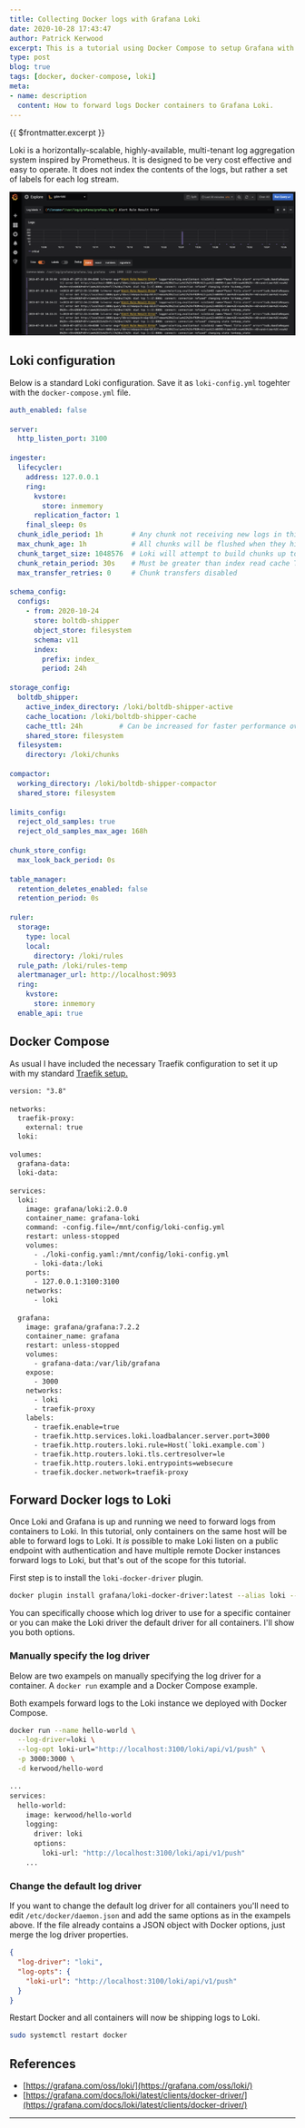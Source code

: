 ```yaml
---
title: Collecting Docker logs with Grafana Loki
date: 2020-10-28 17:43:47
author: Patrick Kerwood
excerpt: This is a tutorial using Docker Compose to setup Grafana with Loki and forwarding your logs from your running containers to Loki.
type: post
blog: true
tags: [docker, docker-compose, loki]
meta:
- name: description
  content: How to forward logs Docker containers to Grafana Loki.
---
```

{{ $frontmatter.excerpt }}

Loki is a horizontally-scalable, highly-available, multi-tenant log aggregation system inspired by Prometheus. It is designed to be very cost effective and easy to operate. It does not index the contents of the logs, but rather a set of labels for each log stream.

![](./loki.png)

## Loki configuration

Below is a standard Loki configuration. Save it as `loki-config.yml` togehter with the `docker-compose.yml` file.
```yaml
auth_enabled: false

server:
  http_listen_port: 3100

ingester:
  lifecycler:
    address: 127.0.0.1
    ring:
      kvstore:
        store: inmemory
      replication_factor: 1
    final_sleep: 0s
  chunk_idle_period: 1h       # Any chunk not receiving new logs in this time will be flushed
  max_chunk_age: 1h           # All chunks will be flushed when they hit this age, default is 1h
  chunk_target_size: 1048576  # Loki will attempt to build chunks up to 1.5MB, flushing first if chunk_idle_period or max_chunk_age is reached first
  chunk_retain_period: 30s    # Must be greater than index read cache TTL if using an index cache (Default index read cache TTL is 5m)
  max_transfer_retries: 0     # Chunk transfers disabled

schema_config:
  configs:
    - from: 2020-10-24
      store: boltdb-shipper
      object_store: filesystem
      schema: v11
      index:
        prefix: index_
        period: 24h

storage_config:
  boltdb_shipper:
    active_index_directory: /loki/boltdb-shipper-active
    cache_location: /loki/boltdb-shipper-cache
    cache_ttl: 24h         # Can be increased for faster performance over longer query periods, uses more disk space
    shared_store: filesystem
  filesystem:
    directory: /loki/chunks

compactor:
  working_directory: /loki/boltdb-shipper-compactor
  shared_store: filesystem

limits_config:
  reject_old_samples: true
  reject_old_samples_max_age: 168h

chunk_store_config:
  max_look_back_period: 0s

table_manager:
  retention_deletes_enabled: false
  retention_period: 0s

ruler:
  storage:
    type: local
    local:
      directory: /loki/rules
  rule_path: /loki/rules-temp
  alertmanager_url: http://localhost:9093
  ring:
    kvstore:
      store: inmemory
  enable_api: true
```

## Docker Compose
As usual I have included the necessary Traefik configuration to set it up with my standard [Traefik setup.](https://linuxblog.xyz/posts/traefik-2-docker-compose/) 

```yaml{40}
version: "3.8"

networks:
  traefik-proxy:
    external: true
  loki:

volumes:
  grafana-data:
  loki-data:

services:
  loki:
    image: grafana/loki:2.0.0
    container_name: grafana-loki
    command: -config.file=/mnt/config/loki-config.yml
    restart: unless-stopped
    volumes:
      - ./loki-config.yaml:/mnt/config/loki-config.yml
      - loki-data:/loki
    ports:
      - 127.0.0.1:3100:3100
    networks:
      - loki

  grafana:
    image: grafana/grafana:7.2.2
    container_name: grafana
    restart: unless-stopped
    volumes:
      - grafana-data:/var/lib/grafana
    expose:
      - 3000
    networks:
      - loki
      - traefik-proxy
    labels:
      - traefik.enable=true
      - traefik.http.services.loki.loadbalancer.server.port=3000
      - traefik.http.routers.loki.rule=Host(`loki.example.com`)
      - traefik.http.routers.loki.tls.certresolver=le
      - traefik.http.routers.loki.entrypoints=websecure
      - traefik.docker.network=traefik-proxy
```

## Forward Docker logs to Loki

Once Loki and Grafana is up and running we need to forward logs from containers to Loki. In this tutorial, only containers on the same host will be able to forward logs to Loki. It *is* possible to make Loki listen on a public endpoint with authentication and have multiple remote Docker instances forward logs to Loki, but that's out of the scope for this tutorial.

First step is to install the `loki-docker-driver` plugin.
```sh
docker plugin install grafana/loki-docker-driver:latest --alias loki --grant-all-permissions
```

You can specifically choose which log driver to use for a specific container or you can make the Loki driver the default driver for all containers. I'll show you both options.

### Manually specify the log driver

Below are two exampels on manually specifying the log driver for a container. A `docker run` example and a Docker Compose example.

Both exampels forward logs to the Loki instance we deployed with Docker Compose.
```sh
docker run --name hello-world \
  --log-driver=loki \
  --log-opt loki-url="http://localhost:3100/loki/api/v1/push" \
  -p 3000:3000 \
  -d kerwood/hello-word
```


```sh
...
services:
  hello-world:
    image: kerwood/hello-world
    logging:
      driver: loki
      options:
        loki-url: "http://localhost:3100/loki/api/v1/push"
    ...
```

### Change the default log driver
If you want to change the default log driver for all containers you'll need to edit `/etc/docker/daemon.json` and add the same options as in the exampels above. If the file already contains a JSON object with Docker options, just merge the log driver properties.

```json
{
  "log-driver": "loki",
  "log-opts": {
    "loki-url": "http://localhost:3100/loki/api/v1/push"
  }
}
```

Restart Docker and all containers will now be shipping logs to Loki.
```sh
sudo systemctl restart docker
```

## References
- [https://grafana.com/oss/loki/](https://grafana.com/oss/loki/)
- [https://grafana.com/docs/loki/latest/clients/docker-driver/](https://grafana.com/docs/loki/latest/clients/docker-driver/)
---